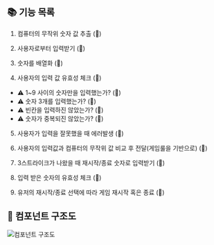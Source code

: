 ## 📚 기능 목록

1. 컴퓨터의 무작위 숫자 값 추출 (🔴)
2. 사용자로부터 입력받기 (🔴)

3. 숫자를 배열화 (🔴)

4. 사용자의 입력 값 유효성 체크 (🔴)

- ⚠️ 1~9 사이의 숫자만을 입력했는가? (🔴)
- ⚠️ 숫자 3개를 입력했는가? (🔴)
- ⚠️ 빈칸을 입력하진 않았는가? (🔴)
- ⚠️ 숫자가 중복되진 않았는가? (🔴)

5. 사용자가 입력을 잘못했을 때 에러발생 (🔴)

6. 사용자의 입력값과 컴퓨터의 무작위 값 비교 후 전달(게임룰을 기반으로) (🔴)

7. 3스트라이크가 나왔을 때 재시작/종료 숫자로 입력받기 (🔴)

8. 입력 받은 숫자의 유효성 체크 (🔴)

9. 유저의 재시작/종료 선택에 따라 게임 재시작 혹은 종료 (🔴)

## 📑 컴포넌트 구조도

![컴포넌트 구조도](../img/component.png)
